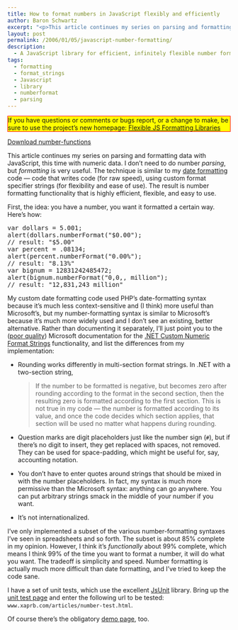 ```yaml
---
title: How to format numbers in JavaScript flexibly and efficiently
author: Baron Schwartz
excerpt: "<p>This article continues my series on parsing and formatting data with JavaScript, this time with numeric data.  I don't need to do number <em>parsing</em>, but <em>formatting</em> is very useful.  The technique is similar to my date formatting code -- code that writes code, using custom format specifier strings.  The result is number formatting functionality I hope will be familiar and easy to use.</p>"
layout: post
permalink: /2006/01/05/javascript-number-formatting/
description:
  - A JavaScript library for efficient, infinitely flexible number formatting.
tags:
  - formatting
  - format_strings
  - Javascript
  - library
  - numberformat
  - parsing
---
```

<p style="border:solid red 1px; background:yellow">
  If you have questions or comments or bugs report, or a change to make, be sure to use the project&#8217;s new homepage: <a href="http://code.google.com/p/flexible-js-formatting/">Flexible JS Formatting Libraries</a>
</p>

<p class="download">
  <a href="/articles/number-functions.zip">Download number-functions</a>
</p>

This article continues my series on parsing and formatting data with JavaScript, this time with numeric data. I don&#8217;t need to do number *parsing*, but *formatting* is very useful. The technique is similar to my [date formatting][1] code &#8212; code that writes code (for raw speed), using custom format specifier strings (for flexibility and ease of use). The result is number formatting functionality that is highly efficient, flexible, and easy to use.

First, the idea: you have a number, you want it formatted a certain way. Here&#8217;s how:

<pre>var dollars = 5.001;
alert(dollars.numberFormat("$0.00");
// result: "$5.00"
var percent = .08134;
alert(percent.numberFormat("0.00%");
// result: "8.13%"
var bignum = 12831242485472;
alert(bignum.numberFormat("0,0,, million");
// result: "12,831,243 million"</pre>

My custom date formatting code used PHP&#8217;s date-formatting syntax because it&#8217;s much less context-sensitive and (I think) more useful than Microsoft&#8217;s, but my number-formatting syntax is similar to Microsoft&#8217;s because it&#8217;s much more widely used and I don&#8217;t see an existing, better alternative. Rather than documenting it separately, I&#8217;ll just point you to the ([poor quality][2]) Microsoft documentation for the [.NET Custom Numeric Format Strings][3] functionality, and list the differences from my implementation:

*   Rounding works differently in multi-section format strings. In .NET with a two-section string, 
    > If the number to be formatted is negative, but becomes zero after rounding according to the format in the second section, then the resulting zero is formatted according to the first section. This is not true in my code &#8212; the number is formatted according to its value, and once the code decides which section applies, that section will be used no matter what happens during rounding.

*   Question marks are digit placeholders just like the number sign (`#`), but if there&#8217;s no digit to insert, they get replaced with spaces, not removed. They can be used for space-padding, which might be useful for, say, accounting notation.
*   You don&#8217;t have to enter quotes around strings that should be mixed in with the number placeholders. In fact, my syntax is much more permissive than the Microsoft syntax: anything can go anywhere. You can put arbitrary strings smack in the middle of your number if you want.
*   It&#8217;s not internationalized.

I&#8217;ve only implemented a subset of the various number-formatting syntaxes I&#8217;ve seen in spreadsheets and so forth. The subset is about 85% complete in my opinion. However, I think it&#8217;s *functionally* about 99% complete, which means I think 99% of the time you want to format a number, it will do what you want. The tradeoff is simplicity and speed. Number formatting is actually much more difficult than date formatting, and I&#8217;ve tried to keep the code sane.

I have a set of unit tests, which use the excellent [JsUnit][4] library. Bring up the [unit test page][5] and enter the following url to be tested: `www.xaprb.com/articles/number-test.html`.

Of course there&#8217;s the obligatory [demo page][6], too.

 [1]: /blog/2005/12/12/javascript-closures-for-runtime-efficiency/
 [2]: /blog/2005/12/30/excel-calc-number-formatting/
 [3]: http://msdn.microsoft.com/library/en-us/cpguide/html/cpconcustomnumericformatstrings.asp
 [4]: http://www.edwardh.com/jsunit/
 [5]: /jsunit/testRunner.html
 [6]: /articles/number-formatting-demo.html